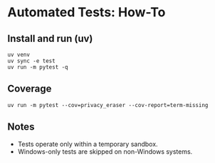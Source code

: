 # Automated Tests: How-To

## Install and run (uv)
```
uv venv
uv sync -e test
uv run -m pytest -q
```

## Coverage
```
uv run -m pytest --cov=privacy_eraser --cov-report=term-missing
```

## Notes
- Tests operate only within a temporary sandbox.
- Windows-only tests are skipped on non-Windows systems.

